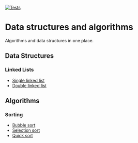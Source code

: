 [![Tests](https://github.com/VladislavShipovskoi/data-structures-and-algorithms/actions/workflows/node.js.yml/badge.svg)](https://github.com/VladislavShipovskoi/data-structures-and-algorithms/actions/workflows/node.js.yml)
# Data structures and algorithms
Algorithms and data structures in one place.
 
 ## Data Structures
  ### Linked Lists
   - [Single linked list](https://github.com/VladislavShipovskoi/data-structures-and-algorithms/blob/main/data-structures/linked-lists/single-linked-list.ts)
   - [Double linked list](https://github.com/VladislavShipovskoi/data-structures-and-algorithms/blob/main/data-structures/double-linked-list/double-linked-list.ts)
 
 ## Algorithms
 ### Sorting
 - [Bubble sort](https://github.com/VladislavShipovskoi/data-structures-and-algorithms/blob/main/algorithms/sorting/bubble-sort.js)
 - [Selection sort](https://github.com/VladislavShipovskoi/data-structures-and-algorithms/blob/main/algorithms/sorting/selection-sort.js)
 - [Quick sort](https://github.com/VladislavShipovskoi/data-structures-and-algorithms/blob/main/algorithms/sorting/quick-sort.js)
